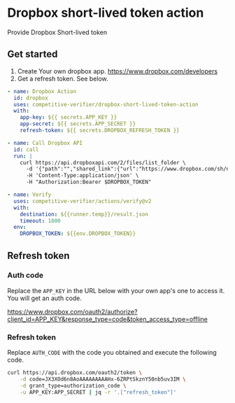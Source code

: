 # Dropbox short-lived token action

Provide Dropbox Short-lived token

## Get started

1. Create Your own dropbox app. https://www.dropbox.com/developers
2. Get a refresh token. See below.

```yaml
- name: Dropbox Action
  id: dropbox
  uses: competitive-verifier/dropbox-short-lived-token-action
  with:
    app-key: ${{ secrets.APP_KEY }}
    app-secret: ${{ secrets.APP_SECRET }}
    refresh-token: ${{ secrets.DROPBOX_REFRESH_TOKEN }}

- name: Call Dropbox API
  id: call
  run: |
    curl https://api.dropboxapi.com/2/files/list_folder \
      -d '{"path":"","shared_link":{"url":"https://www.dropbox.com/sh/nx3tnilzqz7df8a/AAAYlTq2tiEHl5hsESw6-yfLa"}}' \
      -H 'Content-Type:application/json' \
      -H "Authorization:Bearer $DROPBOX_TOKEN"

- name: Verify
  uses: competitive-verifier/actions/verify@v2
  with:
    destination: ${{runner.temp}}/result.json
    timeout: 1800
  env:
    DROPBOX_TOKEN: ${{env.DROPBOX_TOKEN}}
```

## Refresh token

### Auth code

Replace the `APP_KEY` in the URL below with your own app's one to access it. You
will get an auth code.

https://www.dropbox.com/oauth2/authorize?client_id=APP_KEY&response_type=code&token_access_type=offline

### Refresh token

Replace `AUTH_CODE` with the code you obtained and execute the following code.

```sh
curl https://api.dropbox.com/oauth2/token \
    -d code=JX3XOd6n8AoAAAAAAAAAHx-6ZRPtSkznY50nb5uv3IM \
    -d grant_type=authorization_code \
    -u APP_KEY:APP_SECRET | jq -r '.["refresh_token"]'
```
